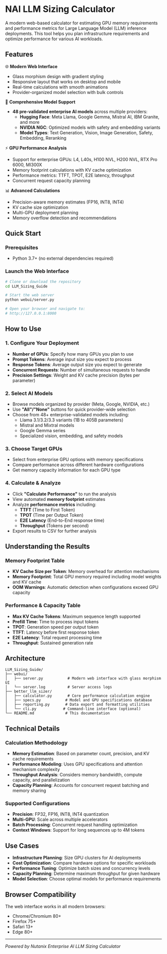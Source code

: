 # NAI LLM Sizing Calculator

A modern web-based calculator for estimating GPU memory requirements and performance metrics for Large Language Model (LLM) inference deployments. This tool helps you plan infrastructure requirements and optimize performance for various AI workloads.

## Features

🌐 **Modern Web Interface**
- Glass morphism design with gradient styling
- Responsive layout that works on desktop and mobile
- Real-time calculations with smooth animations
- Provider-organized model selection with bulk controls

🤖 **Comprehensive Model Support**
- **48 pre-validated enterprise AI models** across multiple providers:
  - **Hugging Face**: Meta Llama, Google Gemma, Mistral AI, IBM Granite, and more
  - **NVIDIA NGC**: Optimized models with safety and embedding variants
  - **Model Types**: Text Generation, Vision, Image Generation, Safety, Embedding, Reranking

⚡ **GPU Performance Analysis**
- Support for enterprise GPUs: L4, L40s, H100 NVL, H200 NVL, RTX Pro 6000, MI300X
- Memory footprint calculations with KV cache optimization
- Performance metrics: TTFT, TPOT, E2E latency, throughput
- Concurrent request capacity planning

📊 **Advanced Calculations**
- Precision-aware memory estimates (FP16, INT8, INT4)
- KV cache size optimization
- Multi-GPU deployment planning
- Memory overflow detection and recommendations

## Quick Start

### Prerequisites
- Python 3.7+ (no external dependencies required)

### Launch the Web Interface
```bash
# Clone or download the repository
cd LLM_Sizing_Guide

# Start the web server
python webui/server.py

# Open your browser and navigate to:
# http://127.0.0.1:8000
```

## How to Use

### 1. Configure Your Deployment
- **Number of GPUs**: Specify how many GPUs you plan to use
- **Prompt Tokens**: Average input size you expect to process
- **Response Tokens**: Average output size you expect to generate
- **Concurrent Requests**: Number of simultaneous requests to handle
- **Precision Settings**: Weight and KV cache precision (bytes per parameter)

### 2. Select AI Models
- Browse models organized by provider (Meta, Google, NVIDIA, etc.)
- Use **"All"/"None"** buttons for quick provider-wide selection
- Choose from 48+ enterprise-validated models including:
  - Llama 3.1/3.2/3.3 variants (1B to 405B parameters)
  - Mistral and Mixtral models
  - Google Gemma series
  - Specialized vision, embedding, and safety models

### 3. Choose Target GPUs
- Select from enterprise GPU options with memory specifications
- Compare performance across different hardware configurations
- Get memory capacity information for each GPU type

### 4. Calculate & Analyze
- Click **"Calculate Performance"** to run the analysis
- View automated **memory footprint** estimates
- Analyze **performance metrics** including:
  - **TTFT** (Time to First Token)
  - **TPOT** (Time per Output Token)
  - **E2E Latency** (End-to-End response time)
  - **Throughput** (Tokens per second)
- Export results to CSV for further analysis

## Understanding the Results

### Memory Footprint Table
- **KV Cache Size per Token**: Memory overhead for attention mechanisms
- **Memory Footprint**: Total GPU memory required including model weights and KV cache
- **OOM Warnings**: Automatic detection when configurations exceed GPU capacity

### Performance & Capacity Table
- **Max KV Cache Tokens**: Maximum sequence length supported
- **Prefill Time**: Time to process input tokens
- **TPOT**: Generation speed per output token
- **TTFT**: Latency before first response token
- **E2E Latency**: Total request processing time
- **Throughput**: Sustained generation rate

## Architecture

```
LLM_Sizing_Guide/
├── webui/
│   ├── server.py           # Modern web interface with glass morphism UI
│   └── server.log          # Server access logs
├── better_llm_sizer/
│   ├── calculator.py       # Core performance calculation engine
│   ├── specs.py           # Model and GPU specifications database
│   ├── reporting.py       # Data export and formatting utilities
│   └── cli.py            # Command-line interface (optional)
└── README.md              # This documentation
```

## Technical Details

### Calculation Methodology
- **Memory Estimation**: Based on parameter count, precision, and KV cache requirements
- **Performance Modeling**: Uses GPU specifications and attention mechanism complexity
- **Throughput Analysis**: Considers memory bandwidth, compute capacity, and parallelization
- **Capacity Planning**: Accounts for concurrent request batching and memory sharing

### Supported Configurations
- **Precision**: FP32, FP16, INT8, INT4 quantization
- **Multi-GPU**: Scale across multiple accelerators
- **Batch Processing**: Concurrent request handling optimization
- **Context Windows**: Support for long sequences up to 4M tokens

## Use Cases

- **Infrastructure Planning**: Size GPU clusters for AI deployments
- **Cost Optimization**: Compare hardware options for specific workloads
- **Performance Tuning**: Optimize batch sizes and concurrency levels
- **Capacity Planning**: Determine maximum throughput for given hardware
- **Model Selection**: Choose optimal models for performance requirements

## Browser Compatibility

The web interface works in all modern browsers:
- Chrome/Chromium 80+
- Firefox 75+
- Safari 13+
- Edge 80+

---

*Powered by Nutanix Enterprise AI LLM Sizing Calculator*